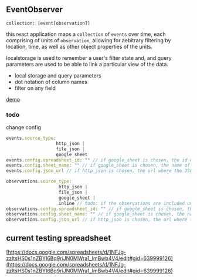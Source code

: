 ## EventObserver

```
collection: [event[observation]]
```


this react application maps a `collection` of `events` over time, each comprising of units of `observation`, allowing for aebitrary filtering by location, time, as well as other object properties of the units.

localstorage is used to remember a user's filter state and, and query parameters are used to be able to link a particular view of the data.

- local storage and query parameters
- dot notation of column names
- filter on any field

[demo](http://niko.io/projects/eventObserverMap/_dist/demo.html)

### todo

change config

```javascript
events.source_type:
                   http_json |
                   file_json |
                   google_sheet
events.config.spreadsheet_id: "" // if google_sheet is chosen, the id of the spreadsheet
events.config.sheet_name: "" // if google_sheet is chosen, the name of the sheet in the spreadsheet
events.config.json_url // if http_json is chosen, the url where the JSON can be requested from

observations.source_type:
                    http_json |
                    file_json |
                    google_sheet |
                    inline // todo: if the observations are included un the event.observations
observations.config.spreadsheet_id: "" // if google_sheet is chosen, the id of the spreadsheet
observations.config.sheet_name: "" // if google_sheet is chosen, the name of the sheet in the spreadsheet
observations.config.json_url // if http_json is chosen, the url where the JSON can be requested from
```



## current testing spreadsheet

[https://docs.google.com/spreadsheets/d/1NFJg-zzltsHS0s1nZBYI6Bq9riJN0MWra1_lmBwb4V4/edit#gid=639999126](https://docs.google.com/spreadsheets/d/1NFJg-zzltsHS0s1nZBYI6Bq9riJN0MWra1_lmBwb4V4/edit#gid=639999126)
